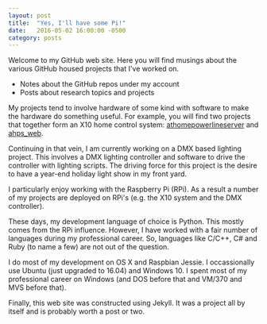 ```yaml
---
layout: post
title:  "Yes, I'll have some Pi!"
date:   2016-05-02 16:00:00 -0500
category: posts
---
```

Welcome to my GitHub web site. Here you will find
musings about the various GitHub housed projects that I've worked on.

- Notes about the GitHub repos under my account
- Posts about research topics and projects

My projects tend to involve hardware of some kind with software to make the hardware
do something useful. For example, you will find two projects that together form an X10 home control
system: [athomepowerlineserver](https://github.com/dhocker/athomepowerlineserver) 
and [ahps_web](https://github.com/dhocker/ahps_web). 

Continuing in that vein, I am currently working on a DMX based lighting project. This involves
a DMX lighting controller and software to drive the controller with lighting scripts.
The driving force for this project is the desire to have a year-end holiday
light show in my front yard.

I particularly enjoy working with the Raspberry Pi (RPi). As a result a number of my projects
are deployed on RPi's (e.g. the X10 system and the DMX controller).

These days, my development language of choice is Python. This mostly comes from the RPi influence. However,
I have worked with a fair number of languages during my professional career. So, languages 
like C/C++, C# and Ruby (to name a few) are not out of the question.

I do most of my development on OS X and Raspbian Jessie. I occassionally use Ubuntu (just
upgraded to 16.04) and Windows 10. I spent most of my professional career on Windows
(and DOS before that and VM/370 and MVS before that).

Finally, this web site was constructed using Jekyll. It was a project all by itself and is
probably worth a post or two.
